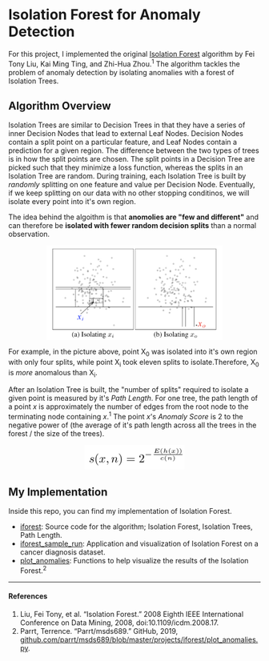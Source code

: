 # Isolation Forest for Anomaly Detection
For this project, I implemented the original [Isolation Forest](https://cs.nju.edu.cn/zhouzh/zhouzh.files/publication/icdm08b.pdf) algorithm by Fei Tony Liu, Kai Ming Ting, and Zhi-Hua Zhou.<sup>1</sup> The algorithm tackles the problem of anomaly detection by isolating anomalies with a forest of Isolation Trees. 

## Algorithm Overview
Isolation Trees are similar to Decision Trees in that they have a series of inner Decision Nodes that lead to external Leaf Nodes. Decision Nodes contain a split point on a particular feature, and Leaf Nodes contain a prediction for a given region. The difference between the two types of trees is in how the split points are chosen. The split points in a Decision Tree are picked such that they minimize a loss function, whereas the splits in an Isolation Tree are random. During training, each Isolation Tree is built by *randomly* splitting on one feature and value per Decision Node. Eventually, if we keep splitting on our data with no other stopping conditinos, we will isolate every point into it's own region.

The idea behind the algoithm is that **anomolies are "few and different"** and can therefore be **isolated with fewer random decision splits** than a normal observation.   

<p align="center">
	<img width="350" src="photos/isof.png" align="middle">
</p>

For example, in the picture above, point X<sub>0</sub> was isolated into it's own region with only four splits, while point X<sub>i</sub> took eleven splits to isolate.Therefore, X<sub>0</sub> is *more* anomalous than X<sub>i</sub>.   

After an Isolation Tree is built, the "number of splits" required to isolate a given point is measured by it's *Path Length*. For one tree, the path length of a point *x* is approximately the number of edges from the root node to the terminating node containing *x*.<sup>1</sup> The point *x*'s *Anomaly Score* is 2 to the negative power of (the average of it's path length across all the trees in the forest / the size of the trees). 

<p align="center">
	<img width="200" src="photos/score.png">
</p>

## My Implementation
Inside this repo, you can find my implementation of Isolation Forest.
 
- [iforest](iforest/iforest.py): Source code for the algorithm; Isolation Forest, Isolation Trees, Path Length.
- [iforest\_sample_run](iforest/iforest_sample_run.ipynb): Application and visualization of Isolation Forest on a cancer diagnosis dataset.
- [plot_anomalies](iforest/plot_anomalies.py): Functions to help visualize the results of the Isolation Forest.<sup>2</sup>

----
#### References
1. Liu, Fei Tony, et al. “Isolation Forest.” 2008 Eighth IEEE International Conference on Data Mining, 2008, doi:10.1109/icdm.2008.17.
2. Parrt, Terrence. “Parrt/msds689.” GitHub, 2019, [github.com/parrt/msds689/blob/master/projects/iforest/plot_anomalies.py](github.com/parrt/msds689/blob/master/projects/iforest/plot_anomalies.py).
